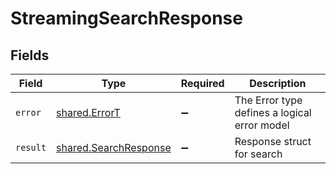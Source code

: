 # StreamingSearchResponse


## Fields

| Field                                                          | Type                                                           | Required                                                       | Description                                                    |
| -------------------------------------------------------------- | -------------------------------------------------------------- | -------------------------------------------------------------- | -------------------------------------------------------------- |
| `error`                                                        | [shared.ErrorT](../../models/shared/errort.md)                 | :heavy_minus_sign:                                             | The Error type defines a logical error model                   |
| `result`                                                       | [shared.SearchResponse](../../models/shared/searchresponse.md) | :heavy_minus_sign:                                             | Response struct for search                                     |